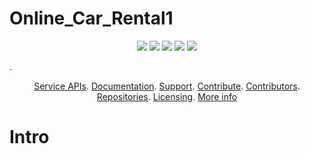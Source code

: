 # Online_Car_Rental1
<p align="center">
    <a href="https://github.com/idrice24/ocr1/issues/" title="Open Issues"><img src="https://img.shields.io/github/issues/idrice24/ocr1?style=flat-square "></a>
   <a href="https://github.com/idrice24/ocr1/" title="License"><img src="https://img.shields.io/github/license/idrice24/ocr1?style=flat-square"></a>
  <a href="https://github.com/idrice24/ocr1/" title="Languages"><img src="https://img.shields.io/github/languages/count/idrice24/ocr1?style=flat-square"></a>
  <a href="https://github.com/idrice24/ocr1/" title="Version"><img src="https://img.shields.io/github/package-json/v/idrice24/ocr1?style=flat-square"></a>
  <img src="https://img.shields.io/github/last-commit/idrice24/ocr1/master">
  
</p>

. 
<p align="center">
	<a href="#service-apis">Service APIs</a>.
	<a href="#documentation">Documentation</a>.
	<a href="#support-and-feedback">Support</a>.
	<a href="#how-to-contribute">Contribute</a>.
	<a href="#contributors">Contributors</a>.
	<a href="#repositories">Repositories</a>.
	<a href="#liecensing">Licensing</a>.
  <a href="#more_info">More info</a>
</p>

# Intro


